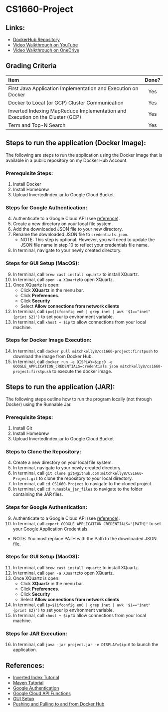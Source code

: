 # CS1660-Project

## Links:

- [DockerHub Repository](https://hub.docker.com/repository/docker/mitchkelly8/cs1660-project)
- [Video Walkthrough on YouTube](https://youtu.be/A1-3RLlwnl0)
- [Video Walkthrough on OneDrive](https://pitt-my.sharepoint.com/:v:/g/personal/mjk139_pitt_edu/EbhjVb6aPJJNsRWmFMwSVvUBKVoNUyH3XGec7fwtMOuBNg?e=MxkYhk)

## Grading Criteria

| Item | Done?  |
| :----- | :-: |
| First Java Application Implementation and Execution on Docker | Yes |
| Docker to Local (or GCP) Cluster Communication | Yes |
| Inverted Indexing MapReduce Implementation and Execution on the Cluster (GCP) | Yes |
| Term and Top-N Search | Yes |

## Steps to run the application (Docker Image):

The following are steps to run the application using the Docker image that is available in a public repository on my Docker Hub Account. 

### Prerequisite Steps:
1. Install Docker
2. Install Homebrew
3. Upload InvertedIndex.jar to Google Cloud Bucket

### Steps for Google Authentication: 
4. Authenticate to a Google Cloud API (see [reference](https://cloud.google.com/docs/authentication/getting-started#auth-cloud-implicit-java)).
5. Create a new directory on your local file system. 
6. Add the downloaded JSON file to your new directory. 
7. Rename the downloaded JSON file to `credentials.json`.
   - NOTE: This step is optional. However, you will need to update the JSON file name in step 10 to reflect your credentials file name. 
8. In terminal, navigate to your newly created directory. 

### Steps for GUI Setup (MacOS):
9. In terminal, call `brew cast install xquartz` to install XQuartz.
10. In terminal, call `open -a XQuartz`to open XQuartz.
11. Once XQuartz is open: 
    - Click **XQuartz** in the menu bar. 
    - Click **Preferences**. 
    - Click **Security**
    - Select **Allow connections from network clients**
12. In terminal, call `ip=$(ifconfig en0 | grep inet | awk '$1=="inet" {print $2}')` to set your ip environment variable.
13. In terminal, call `xhost + $ip` to allow connections from your local machine.

### Steps for Docker Image Execution: 
14. In terminal, call `docker pull mitchkelly8/cs1660-project:firstpush` to download the image from Docker Hub. 
15. In terminal, call `docker run -e DISPLAY=$ip:0 -e GOOGLE_APPLICATION_CREDENTIALS=credentials.json mitchkelly8/cs1660-project:firstpush` to execute the docker image. 

## Steps to run the application (JAR):

The following steps outline how to run the program locally (not through Docker) using the Runnable Jar. 

### Prerequisite Steps:
1. Install Git
2. Install Homebrew
3. Upload InvertedIndex.jar to Google Cloud Bucket

### Steps to Clone the Repository:
4. Create a new directory on your local file system. 
5. In terminal, navigate to your newly created directory. 
6. In terminal, call `git clone git@github.com:mitchkelly8/CS1660-Project.git` to clone the repository to your local directory. 
7. In terminal, call `cd CS1660-Project` to navigate to the cloned project.
8. In terminal, call `cd runnable_jar_files` to navigate to the folder containing the JAR files. 

### Steps for Google Authentication: 
9. Authenticate to a Google Cloud API (see [reference](https://cloud.google.com/docs/authentication/getting-started#auth-cloud-implicit-java)).
10. In terminal, call `export GOOGLE_APPLICATION_CREDENTIALS="[PATH]"` to set your Google Application Credentials. 
   - NOTE: You must replace PATH with the Path to the downloaded JSON file. 

### Steps for GUI Setup (MacOS):
11. In terminal, call `brew cast install xquartz` to install XQuartz.
12. In terminal, call `open -a XQuartz`to open XQuartz.
13. Once XQuartz is open: 
    - Click **XQuartz** in the menu bar. 
    - Click **Preferences**. 
    - Click **Security**
    - Select **Allow connections from network clients**
14. In terminal, call `ip=$(ifconfig en0 | grep inet | awk '$1=="inet" {print $2}')` to set your ip environment variable.
15. In terminal, call `xhost + $ip` to allow connections from your local machine.

### Steps for JAR Execution:
16. In terminal, call `java -jar project.jar -e DISPLAY=$ip:0` to launch the application.

## References:
- [Inverted Index Tutorial](https://acadgild.com/blog/building-inverted-index-mapreduce)
- [Maven Tutorial](https://youtu.be/sNEcpw8LPpo)
- [Google Authentication](https://cloud.google.com/docs/authentication/getting-started#auth-cloud-implicit-java)
- [Google Cloud API Functions](https://cloud.google.com/storage/docs/how-to)
- [GUI Setup](https://fredrikaverpil.github.io/2016/07/31/docker-for-mac-and-gui-applications/)
- [Pushing and Pulling to and from Docker Hub](https://ropenscilabs.github.io/r-docker-tutorial/04-Dockerhub.html)

